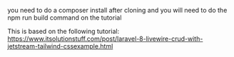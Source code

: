 you need to do a composer install after cloning and you will need to do the npm run build command on the tutorial

This is based on the following tutorial:
https://www.itsolutionstuff.com/post/laravel-8-livewire-crud-with-jetstream-tailwind-cssexample.html
